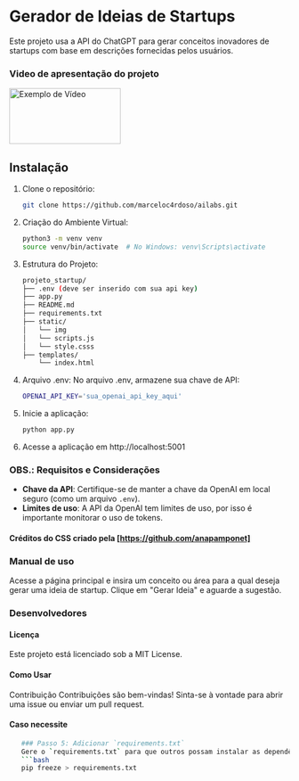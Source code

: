 # Gerador de Ideias de Startups

Este projeto usa a API do ChatGPT para gerar conceitos inovadores de startups com base em descrições fornecidas pelos usuários.
### Video de apresentação do projeto

<a href="https://www.youtube.com/watch?v=dQw4w9WgXcQ" target="_blank">
  <img src="https://img.youtube.com/vi/dQw4w9WgXcQ/maxresdefault.jpg" alt="Exemplo de Vídeo" width="200" height="100" />
</a>

## Instalação

1. Clone o repositório:
   ```bash
   git clone https://github.com/marceloc4rdoso/ailabs.git

2. Criação do Ambiente Virtual:
   ```bash
   python3 -m venv venv
   source venv/bin/activate  # No Windows: venv\Scripts\activate
3. Estrutura do Projeto:
   ```bash
   projeto_startup/
   ├── .env (deve ser inserido com sua api key)
   ├── app.py
   ├── README.md
   ├── requirements.txt
   ├── static/
   │   └── img
   │   └── scripts.js
   │   └── style.csss
   ├── templates/
       └── index.html   
   
4. Arquivo .env: No arquivo .env, armazene sua chave de API:
   ```bash
   OPENAI_API_KEY='sua_openai_api_key_aqui'
5. Inicie a aplicação:
   ```bash
   python app.py
6. Acesse a aplicação em http://localhost:5001  

### OBS.: **Requisitos e Considerações**
- **Chave da API**: Certifique-se de manter a chave da OpenAI em local seguro (como um arquivo `.env`).
- **Limites de uso**: A API da OpenAI tem limites de uso, por isso é importante monitorar o uso de tokens.
#### Créditos do CSS criado pela [https://github.com/anapamponet]
 

### **Manual de uso**
Acesse a página principal e insira um conceito ou área para a qual deseja gerar uma ideia de startup.
Clique em "Gerar Ideia" e aguarde a sugestão.

### Desenvolvedores 
#### Licença
Este projeto está licenciado sob a MIT License.
#### Como Usar
Contribuição
Contribuições são bem-vindas! Sinta-se à vontade para abrir uma issue ou enviar um pull request.
#### Caso necessite
   ```bash   
      ### Passo 5: Adicionar `requirements.txt`
      Gere o `requirements.txt` para que outros possam instalar as dependências com facilidade:
      ```bash
      pip freeze > requirements.txt



